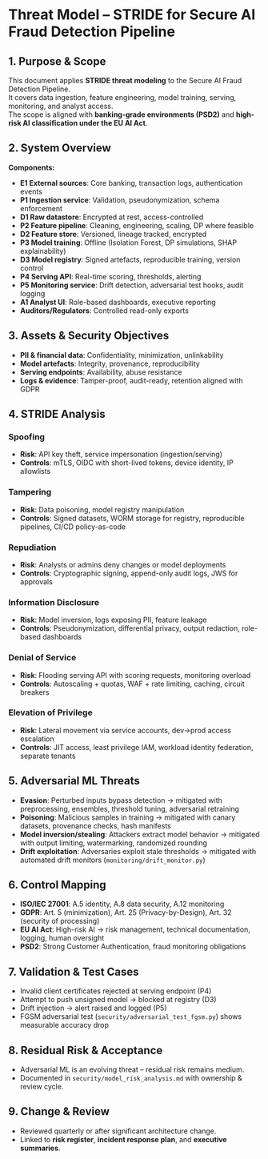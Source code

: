 # Threat Model – STRIDE for Secure AI Fraud Detection Pipeline

## 1. Purpose & Scope
This document applies **STRIDE threat modeling** to the Secure AI Fraud Detection Pipeline.  
It covers data ingestion, feature engineering, model training, serving, monitoring, and analyst access.  
The scope is aligned with **banking-grade environments (PSD2)** and **high-risk AI classification under the EU AI Act**.

## 2. System Overview
**Components:**
- **E1 External sources**: Core banking, transaction logs, authentication events  
- **P1 Ingestion service**: Validation, pseudonymization, schema enforcement  
- **D1 Raw datastore**: Encrypted at rest, access-controlled  
- **P2 Feature pipeline**: Cleaning, engineering, scaling, DP where feasible  
- **D2 Feature store**: Versioned, lineage tracked, encrypted  
- **P3 Model training**: Offline (Isolation Forest, DP simulations, SHAP explainability)  
- **D3 Model registry**: Signed artefacts, reproducible training, version control  
- **P4 Serving API**: Real-time scoring, thresholds, alerting  
- **P5 Monitoring service**: Drift detection, adversarial test hooks, audit logging  
- **A1 Analyst UI**: Role-based dashboards, executive reporting  
- **Auditors/Regulators**: Controlled read-only exports  

## 3. Assets & Security Objectives
- **PII & financial data**: Confidentiality, minimization, unlinkability  
- **Model artefacts**: Integrity, provenance, reproducibility  
- **Serving endpoints**: Availability, abuse resistance  
- **Logs & evidence**: Tamper-proof, audit-ready, retention aligned with GDPR  

## 4. STRIDE Analysis

### Spoofing
- **Risk**: API key theft, service impersonation (ingestion/serving)  
- **Controls**: mTLS, OIDC with short-lived tokens, device identity, IP allowlists  

### Tampering
- **Risk**: Data poisoning, model registry manipulation  
- **Controls**: Signed datasets, WORM storage for registry, reproducible pipelines, CI/CD policy-as-code  

### Repudiation
- **Risk**: Analysts or admins deny changes or model deployments  
- **Controls**: Cryptographic signing, append-only audit logs, JWS for approvals  

### Information Disclosure
- **Risk**: Model inversion, logs exposing PII, feature leakage  
- **Controls**: Pseudonymization, differential privacy, output redaction, role-based dashboards  

### Denial of Service
- **Risk**: Flooding serving API with scoring requests, monitoring overload  
- **Controls**: Autoscaling + quotas, WAF + rate limiting, caching, circuit breakers  

### Elevation of Privilege
- **Risk**: Lateral movement via service accounts, dev→prod access escalation  
- **Controls**: JIT access, least privilege IAM, workload identity federation, separate tenants  

## 5. Adversarial ML Threats
- **Evasion**: Perturbed inputs bypass detection → mitigated with preprocessing, ensembles, threshold tuning, adversarial retraining  
- **Poisoning**: Malicious samples in training → mitigated with canary datasets, provenance checks, hash manifests  
- **Model inversion/stealing**: Attackers extract model behavior → mitigated with output limiting, watermarking, randomized rounding  
- **Drift exploitation**: Adversaries exploit stale thresholds → mitigated with automated drift monitors (`monitoring/drift_monitor.py`)  

## 6. Control Mapping
- **ISO/IEC 27001**: A.5 identity, A.8 data security, A.12 monitoring  
- **GDPR**: Art. 5 (minimization), Art. 25 (Privacy-by-Design), Art. 32 (security of processing)  
- **EU AI Act**: High-risk AI → risk management, technical documentation, logging, human oversight  
- **PSD2**: Strong Customer Authentication, fraud monitoring obligations  

## 7. Validation & Test Cases
- Invalid client certificates rejected at serving endpoint (P4)  
- Attempt to push unsigned model → blocked at registry (D3)  
- Drift injection → alert raised and logged (P5)  
- FGSM adversarial test (`security/adversarial_test_fgsm.py`) shows measurable accuracy drop  

## 8. Residual Risk & Acceptance
- Adversarial ML is an evolving threat – residual risk remains medium.  
- Documented in `security/model_risk_analysis.md` with ownership & review cycle.  

## 9. Change & Review
- Reviewed quarterly or after significant architecture change.  
- Linked to **risk register**, **incident response plan**, and **executive summaries**.  
